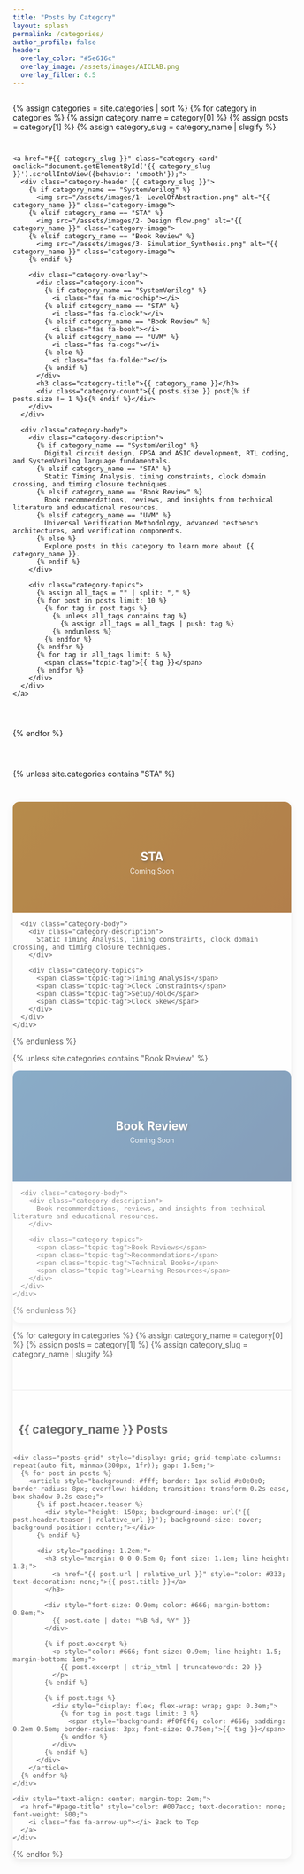 ```yaml
---
title: "Posts by Category"
layout: splash
permalink: /categories/
author_profile: false
header:
  overlay_color: "#5e616c"
  overlay_image: /assets/images/AICLAB.png
  overlay_filter: 0.5
---
```


<style>
/* Custom styles for category cards */
.category-grid {
  display: grid;
  grid-template-columns: repeat(auto-fit, minmax(300px, 1fr));
  gap: 2em;
  margin: 2em 0;
}

.category-card {
  background: #fff;
  border-radius: 12px;
  box-shadow: 0 4px 12px rgba(0,0,0,0.1);
  overflow: hidden;
  transition: transform 0.3s ease, box-shadow 0.3s ease;
  text-decoration: none;
  color: inherit;
  display: block;
  width: 100%;
  position: relative;
}

.category-card:hover {
  transform: translateY(-5px);
  box-shadow: 0 8px 25px rgba(0,0,0,0.15);
  text-decoration: none;
  color: inherit;
}

.category-header {
  position: relative;
  height: 200px;
  background: linear-gradient(135deg, #667eea 0%, #764ba2 100%);
  display: flex;
  align-items: center;
  justify-content: center;
  color: white;
  overflow: hidden;
}

.category-header.systemverilog {
  background: linear-gradient(135deg, #4CAF50 0%, #2E7D32 100%);
}

.category-header.sta {
  background: linear-gradient(135deg, #FF9800 0%, #F57C00 100%);
}

.category-header.book-review {
  background: linear-gradient(135deg, #2196F3 0%, #1565C0 100%);
}

.category-header.uvm {
  background: linear-gradient(135deg, #9C27B0 0%, #6A1B9A 100%);
}

.category-icon {
  font-size: 3em;
  margin-bottom: 0.5em;
  opacity: 0.9;
}

.category-image {
  position: absolute;
  top: 0;
  left: 0;
  width: 100%;
  height: 100%;
  object-fit: cover;
  opacity: 0.3;
}

.category-overlay {
  position: absolute;
  top: 0;
  left: 0;
  width: 100%;
  height: 100%;
  background: rgba(0,0,0,0.4);
  display: flex;
  flex-direction: column;
  align-items: center;
  justify-content: center;
  text-align: center;
  z-index: 1;
}

.category-title {
  font-size: 1.5em;
  font-weight: bold;
  margin: 0;
  text-shadow: 2px 2px 4px rgba(0,0,0,0.5);
}

.category-count {
  font-size: 0.9em;
  opacity: 0.9;
  margin-top: 0.5em;
}

.category-body {
  padding: 1.5em;
  position: relative;
  z-index: 1;
}

.category-description {
  color: #666;
  line-height: 1.6;
  margin-bottom: 1em;
  text-align: left;
  word-wrap: break-word;
}

.category-topics {
  display: flex;
  flex-wrap: wrap;
  gap: 0.5em;
}

.topic-tag {
  background: #f0f0f0;
  color: #666;
  padding: 0.2em 0.6em;
  border-radius: 12px;
  font-size: 0.8em;
  text-decoration: none;
}

.topic-tag:hover {
  background: #007acc;
  color: white;
  text-decoration: none;
}

@media (max-width: 768px) {
  .category-grid {
    grid-template-columns: 1fr;
    gap: 1em;
  }
  
  .category-header {
    height: 150px;
  }
  
  .category-title {
    font-size: 1.3em;
  }
}
</style>

<div class="category-grid">
  {% assign categories = site.categories | sort %}
  {% for category in categories %}
    {% assign category_name = category[0] %}
    {% assign posts = category[1] %}
    {% assign category_slug = category_name | slugify %}
    
    <a href="#{{ category_slug }}" class="category-card" onclick="document.getElementById('{{ category_slug }}').scrollIntoView({behavior: 'smooth'});">
      <div class="category-header {{ category_slug }}">
        {% if category_name == "SystemVerilog" %}
          <img src="/assets/images/1- LevelOfAbstraction.png" alt="{{ category_name }}" class="category-image">
        {% elsif category_name == "STA" %}
          <img src="/assets/images/2- Design flow.png" alt="{{ category_name }}" class="category-image">
        {% elsif category_name == "Book Review" %}
          <img src="/assets/images/3- Simulation_Synthesis.png" alt="{{ category_name }}" class="category-image">
        {% endif %}
        
        <div class="category-overlay">
          <div class="category-icon">
            {% if category_name == "SystemVerilog" %}
              <i class="fas fa-microchip"></i>
            {% elsif category_name == "STA" %}
              <i class="fas fa-clock"></i>
            {% elsif category_name == "Book Review" %}
              <i class="fas fa-book"></i>
            {% elsif category_name == "UVM" %}
              <i class="fas fa-cogs"></i>
            {% else %}
              <i class="fas fa-folder"></i>
            {% endif %}
          </div>
          <h3 class="category-title">{{ category_name }}</h3>
          <div class="category-count">{{ posts.size }} post{% if posts.size != 1 %}s{% endif %}</div>
        </div>
      </div>
      
      <div class="category-body">
        <div class="category-description">
          {% if category_name == "SystemVerilog" %}
            Digital circuit design, FPGA and ASIC development, RTL coding, and SystemVerilog language fundamentals.
          {% elsif category_name == "STA" %}
            Static Timing Analysis, timing constraints, clock domain crossing, and timing closure techniques.
          {% elsif category_name == "Book Review" %}
            Book recommendations, reviews, and insights from technical literature and educational resources.
          {% elsif category_name == "UVM" %}
            Universal Verification Methodology, advanced testbench architectures, and verification components.
          {% else %}
            Explore posts in this category to learn more about {{ category_name }}.
          {% endif %}
        </div>
        
        <div class="category-topics">
          {% assign all_tags = "" | split: "," %}
          {% for post in posts limit: 10 %}
            {% for tag in post.tags %}
              {% unless all_tags contains tag %}
                {% assign all_tags = all_tags | push: tag %}
              {% endunless %}
            {% endfor %}
          {% endfor %}
          {% for tag in all_tags limit: 6 %}
            <span class="topic-tag">{{ tag }}</span>
          {% endfor %}
        </div>
      </div>
    </a>
  {% endfor %}
  
  <!-- Coming Soon Categories -->
  {% unless site.categories contains "STA" %}
    <div class="category-card" style="opacity: 0.7;">
      <div class="category-header sta">
        <div class="category-overlay">
          <div class="category-icon">
            <i class="fas fa-clock"></i>
          </div>
          <h3 class="category-title">STA</h3>
          <div class="category-count">Coming Soon</div>
        </div>
      </div>
      
      <div class="category-body">
        <div class="category-description">
          Static Timing Analysis, timing constraints, clock domain crossing, and timing closure techniques.
        </div>
        
        <div class="category-topics">
          <span class="topic-tag">Timing Analysis</span>
          <span class="topic-tag">Clock Constraints</span>
          <span class="topic-tag">Setup/Hold</span>
          <span class="topic-tag">Clock Skew</span>
        </div>
      </div>
    </div>
  {% endunless %}
  
  {% unless site.categories contains "Book Review" %}
    <div class="category-card" style="opacity: 0.7;">
      <div class="category-header book-review">
        <div class="category-overlay">
          <div class="category-icon">
            <i class="fas fa-book"></i>
          </div>
          <h3 class="category-title">Book Review</h3>
          <div class="category-count">Coming Soon</div>
        </div>
      </div>
      
      <div class="category-body">
        <div class="category-description">
          Book recommendations, reviews, and insights from technical literature and educational resources.
        </div>
        
        <div class="category-topics">
          <span class="topic-tag">Book Reviews</span>
          <span class="topic-tag">Recommendations</span>
          <span class="topic-tag">Technical Books</span>
          <span class="topic-tag">Learning Resources</span>
        </div>
      </div>
    </div>
  {% endunless %}
</div>

<!-- Detailed Category Sections -->
{% for category in categories %}
  {% assign category_name = category[0] %}
  {% assign posts = category[1] %}
  {% assign category_slug = category_name | slugify %}
  
  <section id="{{ category_slug }}" style="margin-top: 4em; padding-top: 2em; border-top: 2px solid #f0f0f0;">
    <h2 style="color: #333; margin-bottom: 1.5em;">
      <i class="fas fa-{% if category_name == 'SystemVerilog' %}microchip{% elsif category_name == 'STA' %}clock{% elsif category_name == 'Book Review' %}book{% else %}folder{% endif %}" style="margin-right: 0.5em; color: #007acc;"></i>
      {{ category_name }} Posts
    </h2>
    
    <div class="posts-grid" style="display: grid; grid-template-columns: repeat(auto-fit, minmax(300px, 1fr)); gap: 1.5em;">
      {% for post in posts %}
        <article style="background: #fff; border: 1px solid #e0e0e0; border-radius: 8px; overflow: hidden; transition: transform 0.2s ease, box-shadow 0.2s ease;">
          {% if post.header.teaser %}
            <div style="height: 150px; background-image: url('{{ post.header.teaser | relative_url }}'); background-size: cover; background-position: center;"></div>
          {% endif %}
          
          <div style="padding: 1.2em;">
            <h3 style="margin: 0 0 0.5em 0; font-size: 1.1em; line-height: 1.3;">
              <a href="{{ post.url | relative_url }}" style="color: #333; text-decoration: none;">{{ post.title }}</a>
            </h3>
            
            <div style="font-size: 0.9em; color: #666; margin-bottom: 0.8em;">
              {{ post.date | date: "%B %d, %Y" }}
            </div>
            
            {% if post.excerpt %}
              <p style="color: #666; font-size: 0.9em; line-height: 1.5; margin-bottom: 1em;">
                {{ post.excerpt | strip_html | truncatewords: 20 }}
              </p>
            {% endif %}
            
            {% if post.tags %}
              <div style="display: flex; flex-wrap: wrap; gap: 0.3em;">
                {% for tag in post.tags limit: 3 %}
                  <span style="background: #f0f0f0; color: #666; padding: 0.2em 0.5em; border-radius: 3px; font-size: 0.75em;">{{ tag }}</span>
                {% endfor %}
              </div>
            {% endif %}
          </div>
        </article>
      {% endfor %}
    </div>
    
    <div style="text-align: center; margin-top: 2em;">
      <a href="#page-title" style="color: #007acc; text-decoration: none; font-weight: 500;">
        <i class="fas fa-arrow-up"></i> Back to Top
      </a>
    </div>
  </section>
{% endfor %}
